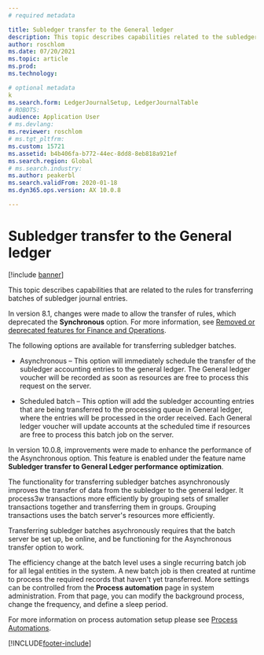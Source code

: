 ```yaml
---
# required metadata

title: Subledger transfer to the General ledger
description: This topic describes capabilities related to the subledger transfer process in General ledger.
author: roschlom
ms.date: 07/20/2021
ms.topic: article
ms.prod: 
ms.technology: 

# optional metadata
k
ms.search.form: LedgerJournalSetup, LedgerJournalTable
# ROBOTS: 
audience: Application User
# ms.devlang: 
ms.reviewer: roschlom
# ms.tgt_pltfrm: 
ms.custom: 15721
ms.assetid: b4b406fa-b772-44ec-8dd8-8eb818a921ef
ms.search.region: Global
# ms.search.industry: 
ms.author: peakerbl
ms.search.validFrom: 2020-01-18
ms.dyn365.ops.version: AX 10.0.8

---
```


# Subledger transfer to the General ledger

[!include [banner](../includes/banner.md)]

This topic describes capabilities that are related to the rules for transferring batches of subledger journal entries.

In version 8.1, changes were made to allow the transfer of rules, which deprecated the **Synchronous** option. For more information, see [Removed or deprecated features for Finance and Operations](../../fin-ops-core/dev-itpro/migration-upgrade/deprecated-features.md?toc=%2fdynamics365%2ffinance%2ftoc.json#finance-and-operations-81-with-platform-update-20).

The following options are available for transferring subledger batches. 

- Asynchronous – This option will immediately schedule the transfer of the subledger accounting entries to the general ledger. The General ledger voucher will be recorded as soon as resources are free to process this request on the server. 

- Scheduled batch – This option will add the subledger accounting entries that are being transferred to the processing queue in General ledger, where the entries will be processed in the order received. Each General ledger voucher will update accounts at the scheduled time if resources are free to process this batch job on the server. 
 
In version 10.0.8, improvements were made to enhance the performance of the Asynchronous option. This feature is enabled under the feature name **Subledger transfer to General Ledger performance optimization**. 
 
The functionality for transferring subledger batches asynchronously improves the transfer of data from the subledger to the general ledger. It process3w transactions more efficiently by grouping sets of smaller transactions together and transferring them in groups. Grouping transactions uses the batch server's resources more efficiently.

Transferring subledger batches asychronously requires that the batch server be set up, be online, and be functioning for the Asynchronous transfer option to work.

The efficiency change at the batch level uses a single recurring batch job for all legal entities in the system. A new batch job is then created at runtime to process the required records that haven't yet transferred. More settings can be controlled from the **Process automation** page in system administration. From that page, you can modify the background process, change the frequency, and define a sleep period.

For more information on process automation setup please see [Process Automations](../../fin-ops-core/dev-itpro/sysadmin/process-automation.md). 

[!INCLUDE[footer-include](../../includes/footer-banner.md)]
